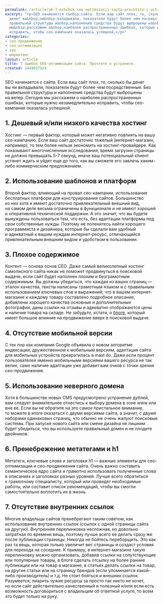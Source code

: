 ```yaml
---
permalink: /article/u6-7-oshibok-seo-optimizacii-sayta-prochtite-i-ustranite
excerpt: "<p>SEO начинается с&nbsp;сайта. Если ваш сайт плох, то, сколько&nbsp;бы
  денег вы&nbsp;ни&nbsp;вкладывали, показатели будут более чем посредственные. Без
  правильной структуры и&nbsp;наполнения средства будут выброшены на&nbsp;ветер. Сегодня
  мы&nbsp;расскажем о&nbsp;наиболее распространенных ошибках, которые нужно незамедлительно
  исправить, чтобы сео-кампания оказалась успешной.</p>"
categories:
- сео-продвижение
- сео-оптимизация
- seo
- маркетинг
layout: article
title: 7 ошибок SEO-оптимизации сайта. Прочтите и устраните.
created: 1449037924
---
```

<p>SEO начинается с&nbsp;сайта. Если ваш сайт плох, то, сколько&nbsp;бы денег вы&nbsp;ни&nbsp;вкладывали, показатели будут более чем посредственные. Без правильной структуры и&nbsp;наполнения средства будут выброшены на&nbsp;ветер. Сегодня мы&nbsp;расскажем о&nbsp;наиболее распространенных ошибках, которые нужно незамедлительно исправить, чтобы сео-кампания оказалась успешной.</p>
<h2>1. Дешевый и/или низкого качества хостинг</h2>
<p>Хостинг&nbsp;— первый фактор, который может негативно повлиять на&nbsp;вашу сео-кампанию. Если ваш сайт достаточно тяжелый (интернет-магазин, например), то&nbsp;тем более нельзя экономить на&nbsp;хостинг-провайдере. Как показывают многочисленные исследования, время загрузки страницы не&nbsp;должно превышать <nobr>5-7 секунд,</nobr> иначе ваш потенциальный клиент устанет ждать и&nbsp;уйдет еще до&nbsp;того, как вы&nbsp;сможете его завлечь каким-либо коммерческим предложением.</p>
<h2>2. Использование шаблонов и&nbsp;платформ</h2>
<p>Второй фактор, влияющий на&nbsp;провал сео-кампании, использование бесплатных платформ для конструирования сайтов. Большинство из&nbsp;них хотя и&nbsp;имеют достаточно привлекательный внешний вид, на&nbsp;самом деле весьма ограничены в&nbsp;функционале и&nbsp;не&nbsp;имеют хорошей и&nbsp;оперативной технической поддержки. А&nbsp;это значит, что вы&nbsp;будете вынуждены пользоваться тем, что есть, без адаптации платформы под свои собственные нужды. Поэтому не&nbsp;поленитесь найти хорошего программиста и&nbsp;дизайнера, которые&nbsp;бы сделали вам удобный и&nbsp;адекватный к&nbsp;вашим нуждам интернет-ресурс, отличающийся привлекательным внешним видом и&nbsp;удобством в&nbsp;пользовании. </p>
<h2>3. Плохое содержимое</h2>
<p>Контент&nbsp;— основа основ СЕО. Даже самый великолепный хостинг самописного сайта никак не&nbsp;поможет продвинуться в&nbsp;поисковой выдаче, если сайт будет наполнен плохим и&nbsp;безграмотным содержимым. Вы&nbsp;должны убедиться, что каждая из&nbsp;ваших страниц&nbsp;— эталон качества, тексты написаны грамотным языком и&nbsp;с&nbsp;правильным использованием ключевых слов и&nbsp;выражений; что в&nbsp;вашем интернет-магазине к&nbsp;каждому товару составлено подробное описание, добавлены хорошего качества основные и&nbsp;дополнительные фотографии, даны ссылки на&nbsp;отзывы и&nbsp;адекватно отображаются цены и&nbsp;наличие товара на&nbsp;складе. Не&nbsp;забудьте, кстати, о&nbsp;<a href="http://business101.ru/article/u6-pochemu-vazhno-ispolzovat-blog-dlya-prodvizheniya-biznesa">блоге</a>, который имеет большое влияние на&nbsp;продвижение вверх в&nbsp;поисковой выдаче. </p>
<h2>4. Отсутствие мобильной версии</h2>
<p>С&nbsp;тех пор как компания Google объявила о&nbsp;новом алгоритме индексации, дружественном к&nbsp;мобильным версиям, адаптация сайта для мобильных устройств превратилась в&nbsp;mast&nbsp;do. Даже если процент пользователей именно мобильными версиями вашего ресурса не&nbsp;так велик, само наличие адаптации уже добавит вам очков с&nbsp;точки зрения сео-продвижения.</p>
<h2>5. Использование неверного домена</h2>
<p>Хотя в&nbsp;большинстве новых CMS предусмотрено устранение дублей, вам следует внимательнее отнестись к&nbsp;выбору домена в&nbsp;зоне www или вне&nbsp;ее. Если вы&nbsp;не&nbsp;обратите на&nbsp;это самое пристальное внимание, то&nbsp;можете в&nbsp;итоге оказаться с&nbsp;двумя версиями сайта, а&nbsp;значит, с&nbsp;двумя наборами одинаковых страниц, что обычно не&nbsp;очень жалуют поисковые системы. При запуске нового сайта или смене дизайна не&nbsp;лишним будет убедиться, что вы&nbsp;используете правильный домен и&nbsp;не&nbsp;плодите двойников.</p>
<h2>6. Пренебрежение метатегами и&nbsp;h1</h2>
<p>Метатеги, ключевые слова и&nbsp;заголовки h1&nbsp;— важные элементы для сео-оптимизации и&nbsp;сео-продвижения сайта. Очень важно составить семантическое ядро сайта и&nbsp;грамотно использовать полученные слова в&nbsp;описаниях и&nbsp;заголовках разных уровней. Лучше всего обратиться к&nbsp;грамотному специалисту, который или проведет необходимые работы, или составит список рекомендаций, чтобы вы&nbsp;смогли самостоятельно воплотить их&nbsp;в&nbsp;жизнь.</p>
<h2>7. Отсутствие внутренних ссылок </h2>
<p>Многие владельцы сайтов пренебрегают таким советом, как использование внутренних ссылок (ссылок с&nbsp;одной страницы сайта на&nbsp;другую). Внутренняя перелинковка несложная, но&nbsp;довольно затратная по&nbsp;времени вещь, поэтому лучше всего ее&nbsp;делать сразу&nbsp;же после публикации страницы. Никогда не&nbsp;бойтесь переборщить. Это как раз та&nbsp;вещь, которая только увеличит вес страницы и&nbsp;создаст условия для перехода на&nbsp;соседние. К&nbsp;примеру, в&nbsp;интернет-магазине такую перелинковку можно организовать, добавив ссылки на&nbsp;сопутствующие или популярные товары, в&nbsp;блоге сделать отсылку на&nbsp;более ранние публикации или на&nbsp;товар в&nbsp;магазине, в&nbsp;статьях делать ссылки на&nbsp;товар, на&nbsp;другие статьи или на&nbsp;страницу брендов (если упоминается какой-либо производитель) и&nbsp;т.д. Не&nbsp;стоит бояться и&nbsp;внешних ссылок. Разумеется, пиарить чужие ресурсы за&nbsp;просто так никто не&nbsp;хочет, но&nbsp;если сайт действительно качественный и&nbsp;полезный и/или если есть возможность договориться с&nbsp;владельцем об&nbsp;ответной услуге, то&nbsp;всем это будет только на&nbsp;руку.</p>

